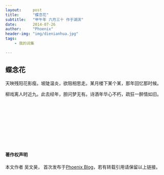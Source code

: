 ```yaml
---
layout:     post
title:      "蝶念花"
subtitle:   "甲午年 六月三十 作于湖滨"
date:       2014-07-26
author:     "Phoenix"
header-img: "img/dienianhua.jpg"
tags:
    - 我的词集

---
```


## 蝶念花

> 

天映残阳花影瘦。坡陡温炎，欲阻相思走。某月楼下某个某，那年回忆那时候。

柳戏离人时近九。此去经年，胆问梦无有。诗酒年华心不朽，疏狂一醉情如旧。

<br><br>
<br><br>
<br><br>
<br><br>

#### 著作权声明

本文作者 吴文昊， 首次发布于[Phoenix Blog](phoenixwu.cn)，若有转载引用请保留以上链接。





